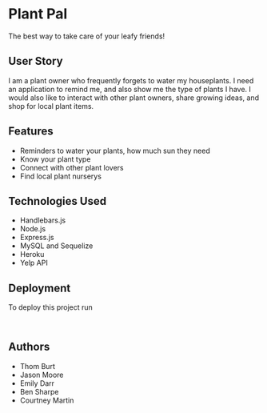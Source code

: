 # Plant Pal
The best way to take care of your leafy friends!


## User Story
I am a plant owner who frequently forgets to water my houseplants. I need an application to remind me, and also show me the type of plants I have.
I would also like to interact with other plant owners, share growing ideas, and shop for local plant items.

## Features
- Reminders to water your plants, how much sun they need
- Know your plant type
- Connect with other plant lovers
- Find local plant nurserys

## Technologies Used
- Handlebars.js
- Node.js
- Express.js
- MySQL and Sequelize
- Heroku
- Yelp API

## Deployment

To deploy this project run

```bash
  
```



## Authors

- Thom Burt
- Jason Moore
- Emily Darr
- Ben Sharpe
- Courtney Martin